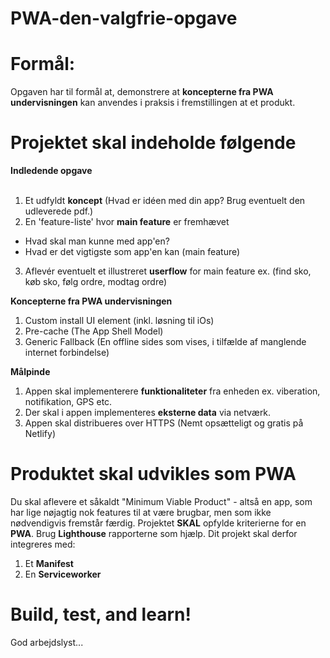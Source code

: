 # PWA-den-valgfrie-opgave

# Formål: 
Opgaven har til formål at, demonstrere at **koncepterne fra PWA undervisningen** kan anvendes i praksis i fremstillingen at et produkt.

# Projektet skal indeholde følgende
  
  **Indledende opgave**<br>
  <br>
  1. Et udfyldt **koncept** (Hvad er idéen med din app? Brug eventuelt den udleverede pdf.)
  2. En 'feature-liste' hvor **main feature** er fremhævet 
  - Hvad skal man kunne med app'en?
  - Hvad er det vigtigste som app'en kan (main feature)
  3. Aflevér eventuelt et illustreret **userflow** for main feature ex. (find sko, køb sko, følg ordre, modtag ordre)
  
  **Koncepterne fra PWA undervisningen**<br>
  1. Custom install UI element (inkl. løsning til iOs)
  2. Pre-cache (The App Shell Model)
  3. Generic Fallback (En offline sides som vises, i tilfælde af manglende internet forbindelse)
  
  **Målpinde**<br>
  1. Appen skal implementerere **funktionaliteter** fra enheden ex. viberation, notifikation, GPS etc.<br>
  2. Der skal i appen implementeres **eksterne data** via netværk.<br>
  3. Appen skal distribueres over HTTPS (Nemt opsætteligt og gratis på Netlify)
  

# Produktet skal udvikles som PWA
Du skal aflevere et såkaldt "Minimum Viable Product" - altså en app, som har lige nøjagtig nok features til at være brugbar, men som ikke nødvendigvis fremstår færdig.
Projektet **SKAL** opfylde kriterierne for en **PWA**. Brug **Lighthouse** rapporterne som hjælp.
Dit projekt skal derfor integreres med:

  1. Et **Manifest**
  2. En **Serviceworker**
  
# Build, test, and learn!
God arbejdslyst...